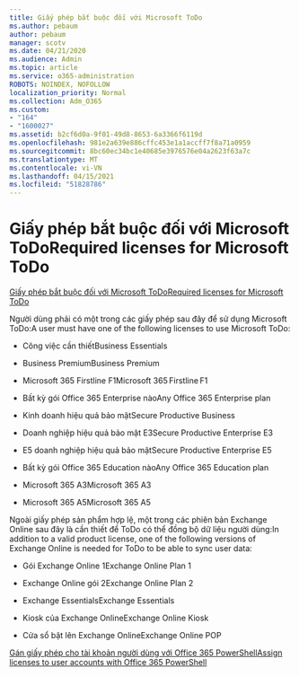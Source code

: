 ```yaml
---
title: Giấy phép bắt buộc đối với Microsoft ToDo
ms.author: pebaum
author: pebaum
manager: scotv
ms.date: 04/21/2020
ms.audience: Admin
ms.topic: article
ms.service: o365-administration
ROBOTS: NOINDEX, NOFOLLOW
localization_priority: Normal
ms.collection: Adm_O365
ms.custom:
- "164"
- "1600027"
ms.assetid: b2cf6d0a-9f01-49d8-8653-6a3366f6119d
ms.openlocfilehash: 981e2a639e886cffc453e1a1accff7f8a71a0959
ms.sourcegitcommit: 8bc60ec34bc1e40685e3976576e04a2623f63a7c
ms.translationtype: MT
ms.contentlocale: vi-VN
ms.lasthandoff: 04/15/2021
ms.locfileid: "51828786"
---
```

# <a name="required-licenses-for-microsoft-todo"></a><span data-ttu-id="2f66f-102">Giấy phép bắt buộc đối với Microsoft ToDo</span><span class="sxs-lookup"><span data-stu-id="2f66f-102">Required licenses for Microsoft ToDo</span></span>

[<span data-ttu-id="2f66f-103">Giấy phép bắt buộc đối với Microsoft ToDo</span><span class="sxs-lookup"><span data-stu-id="2f66f-103">Required licenses for Microsoft ToDo</span></span>](https://support.office.com/article/381e9d1b-c500-49b5-973e-890fd86528d7.aspx)
  
<span data-ttu-id="2f66f-104">Người dùng phải có một trong các giấy phép sau đây để sử dụng Microsoft ToDo:</span><span class="sxs-lookup"><span data-stu-id="2f66f-104">A user must have one of the following licenses to use Microsoft ToDo:</span></span>
  
- <span data-ttu-id="2f66f-105">Công việc cần thiết</span><span class="sxs-lookup"><span data-stu-id="2f66f-105">Business Essentials</span></span>

- <span data-ttu-id="2f66f-106">Business Premium</span><span class="sxs-lookup"><span data-stu-id="2f66f-106">Business Premium</span></span>

- <span data-ttu-id="2f66f-107">Microsoft 365 Firstline F1</span><span class="sxs-lookup"><span data-stu-id="2f66f-107">Microsoft 365 Firstline F1</span></span>

- <span data-ttu-id="2f66f-108">Bất kỳ gói Office 365 Enterprise nào</span><span class="sxs-lookup"><span data-stu-id="2f66f-108">Any Office 365 Enterprise plan</span></span>

- <span data-ttu-id="2f66f-109">Kinh doanh hiệu quả bảo mật</span><span class="sxs-lookup"><span data-stu-id="2f66f-109">Secure Productive Business</span></span>

- <span data-ttu-id="2f66f-110">Doanh nghiệp hiệu quả bảo mật E3</span><span class="sxs-lookup"><span data-stu-id="2f66f-110">Secure Productive Enterprise E3</span></span>

- <span data-ttu-id="2f66f-111">E5 doanh nghiệp hiệu quả bảo mật</span><span class="sxs-lookup"><span data-stu-id="2f66f-111">Secure Productive Enterprise E5</span></span>

- <span data-ttu-id="2f66f-112">Bất kỳ gói Office 365 Education nào</span><span class="sxs-lookup"><span data-stu-id="2f66f-112">Any Office 365 Education plan</span></span>

- <span data-ttu-id="2f66f-113">Microsoft 365 A3</span><span class="sxs-lookup"><span data-stu-id="2f66f-113">Microsoft 365 A3</span></span>

- <span data-ttu-id="2f66f-114">Microsoft 365 A5</span><span class="sxs-lookup"><span data-stu-id="2f66f-114">Microsoft 365 A5</span></span>

<span data-ttu-id="2f66f-115">Ngoài giấy phép sản phẩm hợp lệ, một trong các phiên bản Exchange Online sau đây là cần thiết để ToDo có thể đồng bộ dữ liệu người dùng:</span><span class="sxs-lookup"><span data-stu-id="2f66f-115">In addition to a valid product license, one of the following versions of Exchange Online is needed for ToDo to be able to sync user data:</span></span>
  
- <span data-ttu-id="2f66f-116">Gói Exchange Online 1</span><span class="sxs-lookup"><span data-stu-id="2f66f-116">Exchange Online Plan 1</span></span>

- <span data-ttu-id="2f66f-117">Exchange Online gói 2</span><span class="sxs-lookup"><span data-stu-id="2f66f-117">Exchange Online Plan 2</span></span>

- <span data-ttu-id="2f66f-118">Exchange Essentials</span><span class="sxs-lookup"><span data-stu-id="2f66f-118">Exchange Essentials</span></span>

- <span data-ttu-id="2f66f-119">Kiosk của Exchange Online</span><span class="sxs-lookup"><span data-stu-id="2f66f-119">Exchange Online Kiosk</span></span>

- <span data-ttu-id="2f66f-120">Cửa sổ bật lên Exchange Online</span><span class="sxs-lookup"><span data-stu-id="2f66f-120">Exchange Online POP</span></span>

[<span data-ttu-id="2f66f-121">Gán giấy phép cho tài khoản người dùng với Office 365 PowerShell</span><span class="sxs-lookup"><span data-stu-id="2f66f-121">Assign licenses to user accounts with Office 365 PowerShell</span></span>](https://docs.microsoft.com/office365/enterprise/powershell/assign-licenses-to-user-accounts-with-office-365-powershell )
  